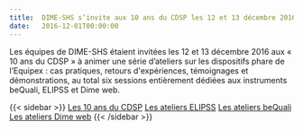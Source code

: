 ```yaml
---
title:  DIME-SHS s’invite aux 10 ans du CDSP les 12 et 13 décembre 2016
date:   2016-12-01T00:00:00
---
```


Les équipes de DIME-SHS étaient invitées les 12 et 13 décembre 2016 aux « 10 ans du CDSP » à animer une série d’ateliers sur les dispositifs phare de l’Equipex : cas pratiques, retours d'expériences, témoignages et démonstrations, au total six sessions entièrement dédiées aux instruments beQuali, ELIPSS et Dime web.

{{< sidebar >}}
[Les 10 ans du CDSP](https://cdsp.sciences-po.fr/fr/le-cdsp/actualites/actualite/le-cdsp-fetait-ses-10-ans-en-decembre-2016_6/#10ansCDSP3)
[Les ateliers ELIPSS](https://cdsp.sciences-po.fr/fr/le-cdsp/actualites/actualite/le-cdsp-fetait-ses-10-ans-en-decembre-2016_6/#AtelierElipss)
[Les ateliers beQuali](https://cdsp.sciences-po.fr/fr/le-cdsp/actualites/actualite/le-cdsp-fetait-ses-10-ans-en-decembre-2016_6/#AtelierbeQuali)
[Les ateliers Dime web](https://cdsp.sciences-po.fr/fr/le-cdsp/actualites/actualite/le-cdsp-fetait-ses-10-ans-en-decembre-2016_6/#AtelierDimeweb)
{{< /sidebar >}}
